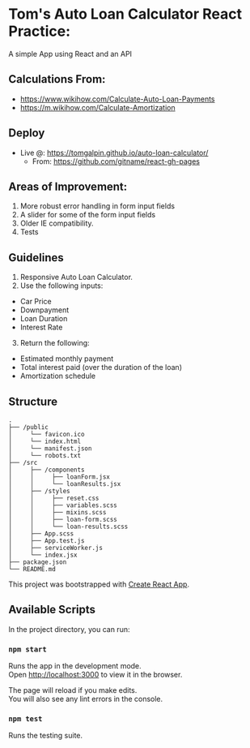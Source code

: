 # Tom's Auto Loan Calculator React Practice:
A simple App using React and an API

## Calculations From:  
- https://www.wikihow.com/Calculate-Auto-Loan-Payments
- https://m.wikihow.com/Calculate-Amortization

## Deploy
- Live @:  https://tomgalpin.github.io/auto-loan-calculator/
  - From:  https://github.com/gitname/react-gh-pages

## Areas of Improvement:
1. More robust error handling in form input fields
2. A slider for some of the form input fields
3. Older IE compatibility.
4. Tests

## Guidelines
1. Responsive Auto Loan Calculator.
2. Use the following inputs:  
  - Car Price
  - Downpayment
  - Loan Duration
  - Interest Rate
3. Return the following:
  - Estimated monthly payment
  - Total interest paid (over the duration of the loan)
  - Amortization schedule

## Structure
    .
    ├── /public 
    │     └── favicon.ico
    │     └── index.html
    │     └── manifest.json
    │     └── robots.txt
    ├── /src     
    │     ├── /components
    │     │     ├── loanForm.jsx
    │     │     └── loanResults.jsx
    │     ├── /styles                    
    │     │     ├── reset.css 
    │     │     ├── variables.scss   
    │     │     ├── mixins.scss
    │     │     ├── loan-form.scss 
    │     │     └── loan-results.scss
    │     ├── App.scss
    │     ├── App.test.js
    │     ├── serviceWorker.js
    │     └── index.jsx
    ├── package.json
    └── README.md


This project was bootstrapped with [Create React App](https://github.com/facebook/create-react-app).

## Available Scripts

In the project directory, you can run:

### `npm start`

Runs the app in the development mode.<br>
Open [http://localhost:3000](http://localhost:3000) to view it in the browser.

The page will reload if you make edits.<br>
You will also see any lint errors in the console.

### `npm test`

Runs the testing suite.
